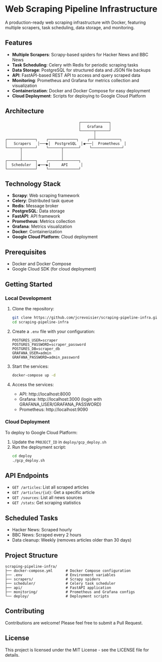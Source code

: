 # Web Scraping Pipeline Infrastructure

A production-ready web scraping infrastructure with Docker, featuring multiple scrapers, task scheduling, data storage, and monitoring.

## Features

- **Multiple Scrapers**: Scrapy-based spiders for Hacker News and BBC News
- **Task Scheduling**: Celery with Redis for periodic scraping tasks
- **Data Storage**: PostgreSQL for structured data and JSON file backups
- **API**: FastAPI-based REST API to access and query scraped data
- **Monitoring**: Prometheus and Grafana for metrics collection and visualization
- **Containerization**: Docker and Docker Compose for easy deployment
- **Cloud Deployment**: Scripts for deploying to Google Cloud Platform

## Architecture

```
                                  ┌─────────────┐
                                  │   Grafana   │
                                  └──────┬──────┘
                                         │
┌─────────────┐    ┌─────────────┐    ┌──┴───────────┐
│   Scrapers   │───▶│  PostgreSQL  │◀───│  Prometheus  │
└──────┬──────┘    └──────┬───────┘    └──────────────┘
       │                  │
       │                  │
┌──────┴──────┐    ┌──────┴───────┐
│  Scheduler  │◀───▶│     API      │
└─────────────┘    └──────────────┘
```

## Technology Stack

- **Scrapy**: Web scraping framework
- **Celery**: Distributed task queue
- **Redis**: Message broker
- **PostgreSQL**: Data storage
- **FastAPI**: API framework
- **Prometheus**: Metrics collection
- **Grafana**: Metrics visualization
- **Docker**: Containerization
- **Google Cloud Platform**: Cloud deployment

## Prerequisites

- Docker and Docker Compose
- Google Cloud SDK (for cloud deployment)

## Getting Started

### Local Development

1. Clone the repository:
   ```bash
   git clone https://github.com/jcrevoisier/scraping-pipeline-infra.git
   cd scraping-pipeline-infra
   ```

2. Create a `.env` file with your configuration:
   ```
   POSTGRES_USER=scraper
   POSTGRES_PASSWORD=scraper_password
   POSTGRES_DB=scraper_db
   GRAFANA_USER=admin
   GRAFANA_PASSWORD=admin_password
   ```

3. Start the services:
   ```bash
   docker-compose up -d
   ```

4. Access the services:
   - API: http://localhost:8000
   - Grafana: http://localhost:3000 (login with GRAFANA_USER/GRAFANA_PASSWORD)
   - Prometheus: http://localhost:9090

### Cloud Deployment

To deploy to Google Cloud Platform:

1. Update the `PROJECT_ID` in `deploy/gcp_deploy.sh`
2. Run the deployment script:
   ```bash
   cd deploy
   ./gcp_deploy.sh
   ```

## API Endpoints

- `GET /articles`: List all scraped articles
- `GET /articles/{id}`: Get a specific article
- `GET /sources`: List all news sources
- `GET /stats`: Get scraping statistics

## Scheduled Tasks

- Hacker News: Scraped hourly
- BBC News: Scraped every 2 hours
- Data cleanup: Weekly (removes articles older than 30 days)

## Project Structure

```
scraping-pipeline-infra/
├── docker-compose.yml      # Docker Compose configuration
├── .env                    # Environment variables
├── scrapers/               # Scrapy spiders
├── scheduler/              # Celery task scheduler
├── api/                    # FastAPI application
├── monitoring/             # Prometheus and Grafana configs
└── deploy/                 # Deployment scripts
```

## Contributing

Contributions are welcome! Please feel free to submit a Pull Request.

## License

This project is licensed under the MIT License - see the LICENSE file for details.